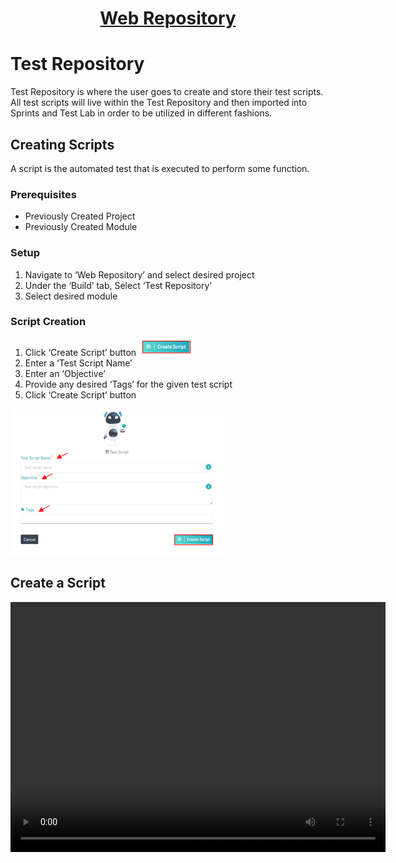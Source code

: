 <h1 style="text-align: center; text-decoration:underline; font-weight: bold;">Web Repository</h1>


# Test Repository
Test Repository is where the user goes to create and store their test scripts. All test scripts will live within the Test Repository and then imported into Sprints and Test Lab in order to be utilized in different fashions.

## Creating Scripts <!-- {docsify-ignore} --> 
A script is the automated test that is executed to perform some function.

### Prerequisites
- Previously Created Project
- Previously Created Module

### Setup
1. Navigate to ‘Web Repository’ and select desired project
1. Under the ‘Build’ tab, Select ‘Test Repository’
1. Select desired module

### Script Creation
1. Click ‘Create Script’ button ![Creating Scripts 1](../../_media/_webimages/Repo_Create_Script_1.png)
1. Enter a ‘Test Script Name’
1. Enter an ‘Objective’ 
1. Provide any desired ‘Tags’ for the given test script
1. Click ‘Create Script’ button

![Creating Scripts 2](../../_media/_webimages/Repo_Create_Script_2.png)

## Create a Script

<video width="600px" height="400px" controls>
  <source src="/_webrepo/_projectcreation/../../_media/_videos/_webVideos/Clip4-CreateScript.mp4" type="video/mp4">
</video>